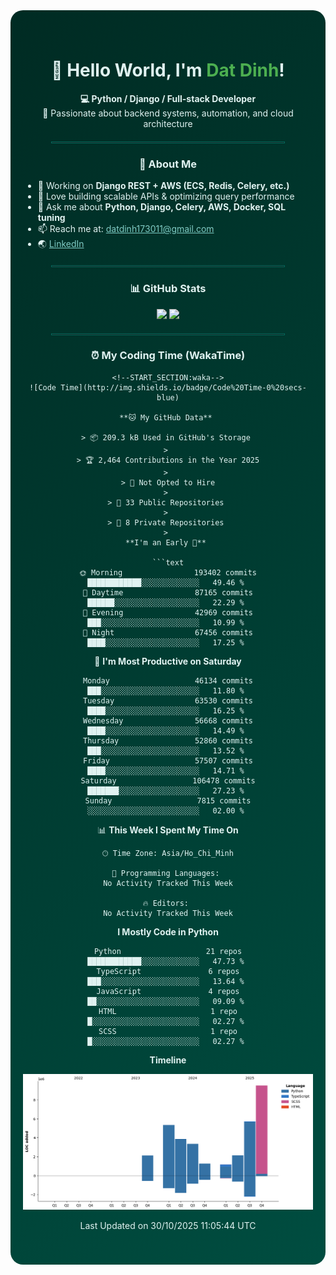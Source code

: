 <!-- 🌿 Stylish GitHub Profile with Dark Green Background -->
<div align="center" style="background: linear-gradient(135deg, #002b23, #004d40); padding: 40px 20px; border-radius: 20px; color: #e0f2f1;">

  <h1>👋 Hello World, I'm <span style="color:#4CAF50;">Dat Dinh</span>!</h1>

  <p>
    <b>💻 Python / Django / Full-stack Developer</b> <br>
    🚀 Passionate about backend systems, automation, and cloud architecture
  </p>

  <hr style="border: 1px solid #00695c; width: 80%; margin: 20px auto;" />

  <h3>🧠 About Me</h3>
  <ul align="left" style="max-width: 600px; margin:auto; text-align:left;">
    <li>🔭 Working on <b>Django REST + AWS (ECS, Redis, Celery, etc.)</b></li>
    <li>🧩 Love building scalable APIs & optimizing query performance</li>
    <li>💬 Ask me about <b>Python, Django, Celery, AWS, Docker, SQL tuning</b></li>
    <li>📫 Reach me at: <a href="mailto:datdinh173011@gmail.com" style="color:#80cbc4;">datdinh173011@gmail.com</a></li>
    <li>🌏 <a href="https://linkedin.com/in/datdinh173011" style="color:#80cbc4;">LinkedIn</a></li>
  </ul>

  <hr style="border: 1px solid #00695c; width: 80%; margin: 20px auto;" />

  <h3>📊 GitHub Stats</h3>
  <p align="center">
    <img src="https://github-readme-stats.vercel.app/api?username=datdinh173011&show_icons=true&theme=dark&bg_color=0,003300,004d40&title_color=4CAF50&icon_color=4CAF50&text_color=e0f2f1&hide_border=true" height="160"/>
    <img src="https://github-readme-stats.vercel.app/api/top-langs/?username=datdinh173011&layout=compact&theme=dark&bg_color=0,003300,004d40&title_color=4CAF50&text_color=e0f2f1&hide_border=true" height="160"/>
  </p>

  <hr style="border: 1px solid #00695c; width: 80%; margin: 20px auto;" />

  <h3>⏰ My Coding Time (WakaTime)</h3>

  ```text
  <!--START_SECTION:waka-->
![Code Time](http://img.shields.io/badge/Code%20Time-0%20secs-blue)

**🐱 My GitHub Data** 

> 📦 209.3 kB Used in GitHub's Storage 
 > 
> 🏆 2,464 Contributions in the Year 2025
 > 
> 🚫 Not Opted to Hire
 > 
> 📜 33 Public Repositories 
 > 
> 🔑 8 Private Repositories 
 > 
**I'm an Early 🐤** 

```text
🌞 Morning                193402 commits      ████████████░░░░░░░░░░░░░   49.46 % 
🌆 Daytime                87165 commits       ██████░░░░░░░░░░░░░░░░░░░   22.29 % 
🌃 Evening                42969 commits       ███░░░░░░░░░░░░░░░░░░░░░░   10.99 % 
🌙 Night                  67456 commits       ████░░░░░░░░░░░░░░░░░░░░░   17.25 % 
```
📅 **I'm Most Productive on Saturday** 

```text
Monday                   46134 commits       ███░░░░░░░░░░░░░░░░░░░░░░   11.80 % 
Tuesday                  63530 commits       ████░░░░░░░░░░░░░░░░░░░░░   16.25 % 
Wednesday                56668 commits       ████░░░░░░░░░░░░░░░░░░░░░   14.49 % 
Thursday                 52860 commits       ███░░░░░░░░░░░░░░░░░░░░░░   13.52 % 
Friday                   57507 commits       ████░░░░░░░░░░░░░░░░░░░░░   14.71 % 
Saturday                 106478 commits      ███████░░░░░░░░░░░░░░░░░░   27.23 % 
Sunday                   7815 commits        ░░░░░░░░░░░░░░░░░░░░░░░░░   02.00 % 
```


📊 **This Week I Spent My Time On** 

```text
🕑︎ Time Zone: Asia/Ho_Chi_Minh

💬 Programming Languages: 
No Activity Tracked This Week

🔥 Editors: 
No Activity Tracked This Week
```

**I Mostly Code in Python** 

```text
Python                   21 repos            ████████████░░░░░░░░░░░░░   47.73 % 
TypeScript               6 repos             ███░░░░░░░░░░░░░░░░░░░░░░   13.64 % 
JavaScript               4 repos             ██░░░░░░░░░░░░░░░░░░░░░░░   09.09 % 
HTML                     1 repo              █░░░░░░░░░░░░░░░░░░░░░░░░   02.27 % 
SCSS                     1 repo              █░░░░░░░░░░░░░░░░░░░░░░░░   02.27 % 
```



**Timeline**

![Lines of Code chart](https://raw.githubusercontent.com/datdinh173011/datdinh173011/main/assets/bar_graph.png)


 Last Updated on 30/10/2025 11:05:44 UTC
<!--END_SECTION:waka-->
